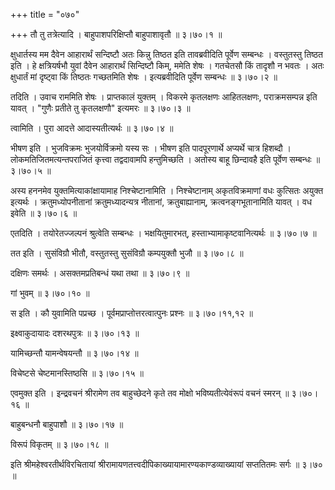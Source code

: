 +++
title = "०७०"

+++
तौ तु तत्रेत्यादि । बाहुपाशपरिक्षिप्तौ बाहुपाशावृतौ  ॥  ३।७०।१ ॥   

  

क्षुधार्तस्य मम दैवेन आहारार्थं सन्दिष्टौ अतः किन्नु तिष्ठत इति तावब्रवीदिति पूर्वेण सम्बन्धः । वस्तुतस्तु तिष्ठत इति । हे क्षत्रियर्षभौ युवां दैवेन आहारार्थं सिन्दिष्टौ किम्, ममेति शेषः । गतचेतसौ किं तादृशौ न भवतः । अतः क्षुधार्तं मां दृष्ट्वा किं तिष्ठतः गच्छतमिति शेषः । इत्यब्रवीदिति पूर्वेण सम्बन्धः  ॥  ३।७०।२ ॥   

  

तदिति । उवाच राममिति शेषः । प्राप्तकालं युक्तम् । विकरमे कृतलक्षणः आहितलक्षणः, पराक्रमसम्पन्न इति यावत् । "गुणैः प्रतीते तु कृतलक्षणौ" इत्यमरः  ॥  ३।७०।३ ॥   

  

त्वामिति । पुरा आदत्ते आदास्यतीत्यर्थः  ॥  ३।७०।४ ॥   

  

भीषण इति । भुजविक्रमः भुजयोर्विक्रमो यस्य सः । भीषण इति पादपूरणार्थे अप्यर्थे चात्र हिशब्दौ । लोकमतिजितमत्यन्तपराजितं कृत्त्वा तद्वदावामपि हन्तुमिच्छति । अतोस्य बाहू छिन्दावहै इति पूर्वेण सम्बन्धः  ॥  ३।७०।५ ॥   

  

अस्य हननमेव युक्तमित्याकांक्षायामाह निश्चेष्टानामिति । निश्चेष्टानाम् अकृतविक्रमाणां वधः कुत्सितः अयुक्त इत्यर्थः । क्रतुमध्योपनीतानां क्रतुमध्यादन्यत्र नीतानां, क्रतुबाह्यानाम्, क्रत्वनङ्गभूतानामिति यावत् । वध इवेति  ॥  ३।७०।६ ॥   

  

एतदिति । तयोरेतज्जल्पनं श्रुत्वेति सम्बन्धः । भक्षयितुमारभत्, हस्ताभ्यामाकृष्टवानित्यर्थः  ॥  ३।७०।७ ॥   

  

तत इति । सुसंविग्रौ भीतौ, वस्तुतस्तु सुसंविग्रौ कम्पयुक्तौ भुजौ  ॥  ३।७०।८ ॥   

  

दक्षिणः समर्थः । असक्तमप्रतिबन्धं यथा तथा  ॥  ३।७०।९ ॥   

  

गां भुवम्  ॥  ३।७०।१० ॥   

  

स इति । कौ युवामिति पप्रच्छ । पूर्वमप्राप्तोत्तरत्वात्पुनः प्रश्नः  ॥  ३।७०।११,१२ ॥   

  

इक्ष्वाकुदायादः दशरथपुत्रः  ॥  ३।७०।१३ ॥   

  

यामिच्छन्तौ यामन्वेषयन्तौ  ॥  ३।७०।१४ ॥   

  

विचेष्टसे चेष्टमानस्तिष्ठसि  ॥  ३।७०।१५ ॥   

  

एवमुक्त इति । इन्द्रवचनं श्रीरामेण तव बाहुच्छेदने कृते तव मोक्षो भविष्यतीत्येवंरूपं वचनं स्मरन्  ॥  ३।७०।१६ ॥   

  

बाहुबन्धनौ बाहुपाशौ  ॥  ३।७०।१७ ॥   

  

विरूपं विकृतम्  ॥  ३।७०।१८ ॥   

  

इति श्रीमहेश्वरतीर्थविरचितायां श्रीरामायणतत्त्वदीपिकाख्यायामारण्यकाण्डव्याख्यायां सप्ततितमः सर्गः  ॥  ३।७० ॥   

  

